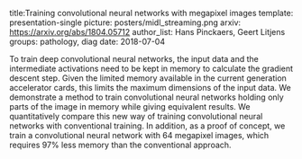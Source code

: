 title:Training convolutional neural networks with megapixel images
template: presentation-single
picture: posters/midl_streaming.png
arxiv: https://arxiv.org/abs/1804.05712
author_list: Hans Pinckaers, Geert Litjens
groups: pathology, diag
date: 2018-07-04

To train deep convolutional neural networks, the input data and the intermediate activations need to be kept in memory to calculate the gradient descent step. Given the limited memory available in the current generation accelerator cards, this limits the maximum dimensions of the input data. We demonstrate a method to train convolutional neural networks holding only parts of the image in memory while giving equivalent results. We quantitatively compare this new way of training convolutional neural networks with conventional training. In addition, as a proof of concept, we train a convolutional neural network with 64 megapixel images, which requires 97% less memory than the conventional approach.
